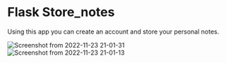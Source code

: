 # Flask Store_notes

Using this app you can create an account and store your personal notes. 

![Screenshot from 2022-11-23 21-01-31](https://user-images.githubusercontent.com/92254819/203653160-36d4c3ef-c654-4999-bdd4-74a72f196a30.png)
![Screenshot from 2022-11-23 21-01-13](https://user-images.githubusercontent.com/92254819/203653168-04fef3ac-b010-49d2-82c5-aa7e04e71542.png)
